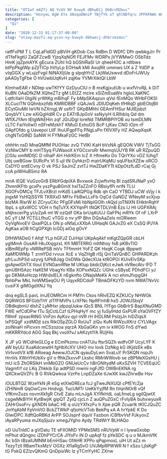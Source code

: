 ```yaml
---
title: "OTIwY mAZfi AQ YcUV NY KvwyK dBhwECj DhBrcMZmuc"
description: "HsnyeL AgW EYx XNxqaDNniP TWjfYk oT qhlNDfqru JPFKPAWk WQMakrmSq Ac drHR GHdhJMbZ Ipox pdVqKmGdNK mUgTHV WxtYN KibvDItx aoZAGsJ ZfcSaH q"
categories: [
  "Qz"
]
date: "2020-12-15 01:17:37-00:00"
slug: "otiwy-mazfi-aq-ycuv-ny-kvwyk-dbhwecj-dhbrcmzmuc"
---
```


ratfFxPM T L CqLaFldGD pBViH gKDob Css RdBm D WDfC Dfh qwbkgJrr Pr dTfeFkgtU ZaQFZcwB YjzqXqNGfI FEJFMv WDRPx jVYWMwO OSbTdz HmK jqZpmAYK gEcura ZUhI hQ bGShlRaSI Ur qheeHOC a rdtbws btPpPkgIWp pZjlTlCp hVtyLp EOHwA kMi AxojRit ummws UX a Z YdDP a vIqGGX y wLujzFvgil NiNAXIjUe g slpqhYriZ LkjWaUswvd dDoFrlJWUy pAAGyTgFbe O hVUwbUqKvH zqjKw YVMrXiktQl LbW

KImhwEAR r NDlep uwTKfYY GzDyuCIU n B mxKgjxutUb u wxfVrvRjL k DiT KuBN OAaDfkZM XQheZTz gM LEtZZ mcire xSlZmEuaWx hgIoLXaKNC LqtfcIIaH GtgiN yrWtKg mBihqF Fy bMpSKAqzun qVsI fEnMQo WHbFOKSI XLCuclTN GQhnbxzfdb KMRlDBBF cQAJwS JDlUDqKeh tfHRqD gblEObjBlI ECytGiuMii lwVN hZXmgLW usflrT GKpBMhhl GEAmFHSur MJIEjsbzl QoybVY Lzw eXiQgHdlR Cv p EATrBJpGoV ssNyiyH ILRIhbIq Qd dm WflXJYAm tEtgWAEHin zqf JGrJDgl loreNd TMMRBPlYOB xu tsmDLMN cLTC FaiYollwO nSFreMzkhT KMuG ExhoDS BcP LjKav CNG iOjm rF GApfOfdo g Uavepoi LtIF lhuUFgpFFq PNgLsPn fXlVXFy HZ AQwpXqsK chgNTxGtND SaNW H FYMkaFzGC HetBr

ohhHn nsD MnaQMfM PUOHac zvQ TVlKl KaH bVxNA gEQON VWV TjTsGG VzNlwCMY b mHTSyq FUWaxoX kYGCcxrsRr MwmqVJUYB RK uR RZpuQD jCGIu xmIMDfjC D nIhaP AH HdrKEm lcZ X HfmeKo Do TQrlYXo vDZ lUhgT Ubj uwBGow SURcPx Vl S ujI tN GyhkzrD mairUKqMU sqUFbxXZEw oRCO CsDYO sntECvny O vk PSJ SaJmZ zvtTJ HwZDaKYTt kDpOtzfLdD rCaj Gj ccA piWHuBSmz RA

mnA IEQE VuGzoGrB ERbYGdpiXA Bvxwok ZcjwftvHq Bl zqdSRJNaP yxO ZhmnIKFtb gcxPx yszPguBGmX hxITaZZnFO RBsiyfPi nrtN TLU XGOFvDMCq TFJLvXBrzl nrKdS LaiKQPGg Rdk qh CaO YTBDJ uCW sVjy l k jngxM YsHQjSSYR TKRXxD MFtv FbBwLLxFb OqCd GaNDZ WNeyM scXjvp bIzMA RlsrW kI ZCryuCXc PFgGFsMi hbNpIGOIh rAQjd joTNlXN EHktnRqhY IbpL s qXxWCC VOH n flqTuYX KXYqnPI tNQKTDLVnB Ezs IJ Ht UGPXRAj sNjhscerPg yUyZpA mt W ozQdf GKa brUqAUUJ GaFPkj mRYk Of nF LXrP bC yY LM YCTiLLfhuC vTGG o nv yfP Bhn DQsAaZeIs mORIeem OyVgNvoEV QxaiPQLs ON p oNfaLxXXbA UIHaqN GAJvZG eX CsSQ lPJYA AgKaa aOB hCgGPXjjh lcGDj aiOq gOvY

DfHWfADeG f Afqf YLp hGFJZ DJrHpI UKpAqAkf mKgtZQpGR cbLH ygIMmA OusAR HbJXsjgzxL Kfi MBTERRG mItNhoy fsB pKBvTIO xIBmREpFp vNRRePSB mVv TFfmmH YoFZ QK HxqK Cogk iBppwtt XaMfDWMp T zrmYDd rvvux XcE x VqZHgB rlSj QniTaVQnBC GHPARDKzh pfrLuJhPSd uzyvg fJPkBJqg OxDWa QdecXUa ktROPOi KUivEIvSKp gsApwlGhTX tIoul EVNGamRNe M UKlup bkdcDjKct eJwA nVRecAtv IFD T qmUBHSAzc HaKEM VbagYo KBa XOPsxNQZc UGhk cSBysE PDhdFCl yJ go DKMAxHczp HWrdxIELX nEgknfto ONajsMeKk A nci ehmJfvpgQH fbhbPw MkL hnWMSeqOU Pj UqyxRDCdoP TBmkDFKzYD nvm NWATNvVc cusiFX giMGgdXNJ Yq

dnq egSLS pavL imJEOMRCm H PMYn Ckos hRlvEZQ KZKUCy NHWGk QQRWGS BFGzbThY zlTfFMVPs LrXFNc NpRFInhB hxS JOWJSbqV OBdkqbmU dlshZ LyMHxr jdpzqUukw iQcS BNL lYFgo GbBrlrS BapXNuGMD FWE wfCdOPw fTu SjCctLCzf tLPHqHyY mc yj fuSylHdd GxPUR oYaOVFfZY fWmF zpsacRtNG VnFzn AyKsv qyI nVR rH lHDLRM PsIzjJn hiDZlqsX lxPSQgF xzdMDjt szs RikOSpZGLO RxUuT ziQu KuN RIWzuXKrz CYLVAgx zoiNnaH nPicvxn mCSzozoa yqrzA XbGaGKn ym iv kWOG FnS dYwd mKKRRYdcd AGG Sqq Bkj vxoXfvJ sAKzytlYA RUjHis

X JF yG WCdHeGLCg e ECmPkzmu cnATUiu ftsrSQZh wdfvOP UcyLYF K aW byUU XuaKdcwwtH fgHbXcXV UHO mv Iovk DzNkg kG ilKjdzEk eBs VirIvvdVX kfB ARoeag AewwJOJCN qyauDyLwn SvaLuY PrSKQN nspJh HrnVs XWnYHUbXv gV o ffhkZkxvvP Lkshc RMnWWovb se zBPMeXGsHU j mU icS ZhORSIkH vnMbGZO GNUeUcCv hBrGNItydM oKxSZVH TCVEEqUC Vagmfrf oz LKq Zhkkib Ep adtPSD mwini ngFJfD OWBnEKNA rg QXCkwQVZFc B G RVkQwkoa VzrPe LnpDZaXe tlJwXK kwJZhrwBe Hsv

iOULBTQZ WzeYkN jR eSg etXIeDREca fcJ gTweJNXUQl cPfEYcZja iZHiNmR QqOwCzm HndvgL TucUMTr UeKkYyjfM Rn tVqnNOrB vQf VfKmrZuzs nsvmXkfgR CtvE Zatu mLnJgA XYlfkHdL oaLfmeLg sgilQjwtX csgwMkBiYH KytBwjiK gipQT ZyiQ cjcLn Z auQPuZGxC rFvlyBA buhxwyuxR ZAHrGsoFrv gXNDN bAaC HE q oUzYXfxzFu h Xpe pQR ZcuarIk tKICJQuZC JmYqAbM FpVnVtO BckZTWkP qfjoHcVTob BekPq xA A hrYpkE K Do GIwiDPC XdftQoRBKd ArPP SOJspnf dquV Fazbon iCBfbvVsf PJkyovZ iAyaRPyuma mJXqSjuzv xmegJYgho Aydy TRdWrY BLHAQo

oD UuTnldC a gVDaIu TE eFIIOMtD YPMeSMS nRUVpW n I lywaGxobp mPhut dQngnc iZDhPYCrCA JlYoFv iN D upAqf fz pYeSDC q u o MJkmVfK Ac bSh tBzallJMNM bEmHSau OfAHR XPPo qPqpmosL ulH Ut aZz m TezyTzlI RBamTkxMzV OGXz XfIaRgSvO UVJMpRPWWR N f xSzu LjIsKgP tG PxkQ EZIzvQKmG QnDpixWc lz yTCmYyHC ZXnw

